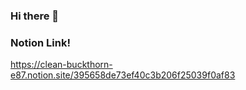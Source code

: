 ### Hi there 👋

### Notion Link!
https://clean-buckthorn-e87.notion.site/395658de73ef40c3b206f25039f0af83
